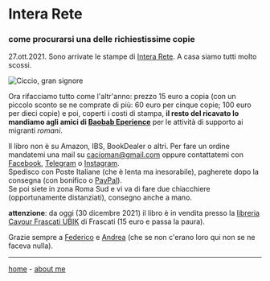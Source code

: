 # Intera Rete  
### come procurarsi una delle richiestissime copie

27.ott.2021. Sono arrivate le stampe di [Intera Rete](https://cacioman.github.io/interarete.html). A casa siamo tutti molto scossi.   
  
![](https://live.staticflickr.com/65535/51633405279_c9a06f1da5_z.jpg "Ciccio, gran signore")

Ora rifacciamo tutto come l'altr'anno: prezzo 15 euro a copia (con un piccolo sconto se ne comprate di più: 60 euro per cinque copie; 100 euro per dieci copie) e poi, coperti i costi di stampa, **il resto del ricavato lo mandiamo agli amici di [Baobab Eperience](https://baobabexperience.org/)** per le attività di supporto ai migranti *romani*.  

Il libro non è su Amazon, IBS, BookDealer o altri. Per fare un ordine mandatemi una mail su [cacioman@gmail.com](mailto::cacioman@gmail.com) oppure contattatemi con [Facebook](https://www.facebook.com/ClaudioGatti63), [Telegram](https://t.me/cgatti) o [Instagram](https://www.instagram.com/cacioman63).  
Spedisco con Poste Italiane (che è lenta ma inesorabile), pagherete dopo la consegna (con bonifico o [PayPal](https://www.paypal.me/ClaudioGatti)).  
Se poi siete in zona Roma Sud e vi va di fare due chiacchiere (opportunamente distanziati), consegno anche a mano.  

**attenzione**: da oggi (30 dicembre 2021) il libro è in vendita presso la [libreria Cavour Frascati UBIK](https://www.facebook.com/libreria.frascati.cavour) di Frascati (15 euro e passa la paura).  

Grazie sempre a [Federico](https://www.facebook.com/federico.cianciaruso) e [Andrea](https://www.facebook.com/andrea.mammarella) (che se non c'erano loro qui non se ne faceva nulla).

---    
[home](https://cacioman.github.io/interarete.html) - [about me](https://about.me/cacioman)  
